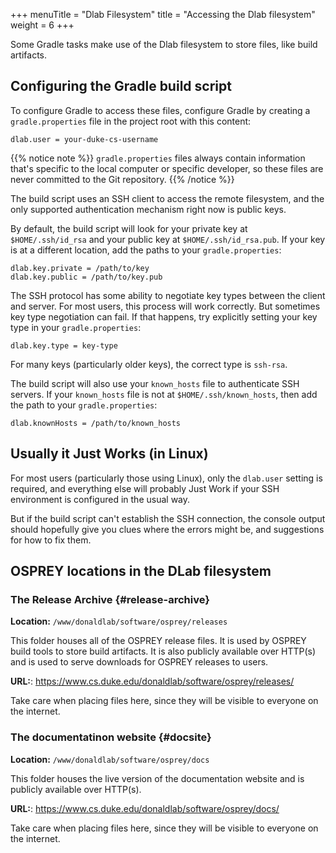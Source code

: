 +++
menuTitle = "Dlab Filesystem"
title = "Accessing the Dlab filesystem"
weight = 6
+++


Some Gradle tasks make use of the Dlab filesystem
to store files, like build artifacts.


## Configuring the Gradle build script

To configure Gradle to access these files, configure Gradle
by creating a `gradle.properties` file in the project root
with this content:

```properties
dlab.user = your-duke-cs-username
```

{{% notice note %}}
`gradle.properties` files always contain information that's
specific to the local computer or specific developer, so these files
are never committed to the Git repository.
{{% /notice %}}

The build script uses an SSH client to access the remote filesystem,
and the only supported authentication mechanism right now is public keys.

By default, the build script will look for your private key
at `$HOME/.ssh/id_rsa` and your public key at `$HOME/.ssh/id_rsa.pub`.
If your key is at a different location, add the paths to your `gradle.properties`:
```properties
dlab.key.private = /path/to/key
dlab.key.public = /path/to/key.pub
```

The SSH protocol has some ability to negotiate key types between
the client and server. For most users, this process will work correctly.
But sometimes key type negotiation can fail. If that happens, try
explicitly setting your key type in your `gradle.properties`:
```properties
dlab.key.type = key-type
```
For many keys (particularly older keys), the correct type is `ssh-rsa`.

The build script will also use your `known_hosts` file to authenticate
SSH servers. If your `known_hosts` file is not at `$HOME/.ssh/known_hosts`,
then add the path to your `gradle.properties`:
```properties
dlab.knownHosts = /path/to/known_hosts
```

## Usually it Just Works (in Linux)

For most users (particularly those using Linux), only the `dlab.user`
setting is required, and everything else will probably Just Work if your
SSH environment is configured in the usual way.

But if the build script can't establish the SSH connection, the
console output should hopefully give you clues where the errors
might be, and suggestions for how to fix them.


## OSPREY locations in the DLab filesystem

### The Release Archive {#release-archive}

**Location:** `/www/donaldlab/software/osprey/releases`

This folder houses all of the OSPREY release files. It is used by OSPREY build tools to store build artifacts.
It is also publicly available over HTTP(s) and is used to serve downloads for OSPREY releases to users.

**URL:**: https://www.cs.duke.edu/donaldlab/software/osprey/releases/

Take care when placing files here, since they will be visible to everyone on the internet.


### The documentatinon website {#docsite}

**Location:** `/www/donaldlab/software/osprey/docs`

This folder houses the live version of the documentation website and is publicly available over HTTP(s).

**URL:**: https://www.cs.duke.edu/donaldlab/software/osprey/docs/

Take care when placing files here, since they will be visible to everyone on the internet.
